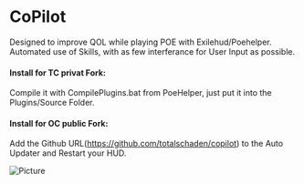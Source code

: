# CoPilot

Designed to improve QOL while playing POE with Exilehud/Poehelper.  
Automated use of Skills, with as few interferance for User Input as possible.  
  
#### Install for TC privat Fork:  
Compile it with CompilePlugins.bat from PoeHelper, just put it into the Plugins/Source Folder.   
  
#### Install for OC public Fork:  
Add the Github URL(https://github.com/totalschaden/copilot) to the Auto Updater and Restart your HUD. 
  
  

![Picture](https://i.imgur.com/ZF434hx.png)
